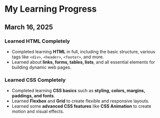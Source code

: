 # My Learning Progress

## March 16, 2025

### Learned HTML Completely
- Completed learning **HTML** in full, including the basic structure, various tags like `<div>`, `<header>`, `<footer>`, and more.
- Learned about **links, forms, tables, lists**, and all essential elements for building dynamic web pages.

### Learned CSS Completely
- Completed learning **CSS basics** such as **styling, colors, margins, paddings, and fonts**.
- Learned **Flexbox** and **Grid** to create flexible and responsive layouts.
- Learned some **advanced CSS features** like **CSS Animation** to create motion and visual effects.
